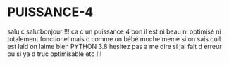 # PUISSANCE-4
salu c salutbonjour !!! ca c un puissance 4 bon il est ni beau ni optimisé ni totalement fonctionel mais c comme un bébé moche meme si on sais quil est laid on laime bien
PYTHON 3.8
hesitez pas a me dire si jai fait d erreur ou si ya d truc optimisable etc !!!
